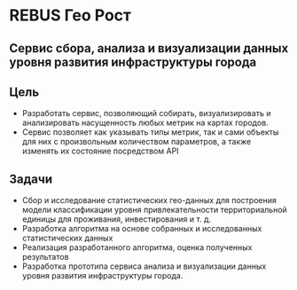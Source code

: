 # REBUS Гео Рост

## Сервис сбора, анализа и визуализации данных уровня развития инфраструктуры города

## Цель
- Разработать сервис, позволяющий собирать, визуализировать и анализировать насущенность любых метрик на картах городов.
- Сервис позволяет как указывать типы метрик, так и сами объекты для них с произвольным количеством параметров, а также изменять их состояние посредством API

## Задачи
- Сбор и исследование статистических гео-данных для построения модели классификации уровня привлекательности территориальной единицы для проживания, инвестирования и т. д.
- Разработка алгоритма на основе собранных и исследованных статистических данных
- Реализация разработанного алгоритма, оценка полученных результатов
- Разработка прототипа сервиса анализа и визуализации данных уровня развития инфраструктуры города.
